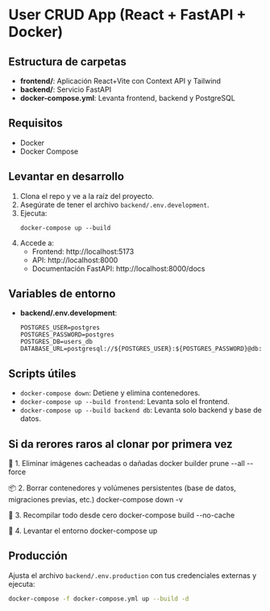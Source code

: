 # User CRUD App (React + FastAPI + Docker)

## Estructura de carpetas

- **frontend/**: Aplicación React+Vite con Context API y Tailwind
- **backend/**: Servicio FastAPI
- **docker-compose.yml**: Levanta frontend, backend y PostgreSQL

## Requisitos

- Docker
- Docker Compose

## Levantar en desarrollo

1. Clona el repo y ve a la raíz del proyecto.
2. Asegúrate de tener el archivo `backend/.env.development`.
3. Ejecuta:
   ```
   docker-compose up --build
   ```
4. Accede a:
   - Frontend: http://localhost:5173
   - API: http://localhost:8000
   - Documentación FastAPI: http://localhost:8000/docs

## Variables de entorno

- **backend/.env.development**:
  ```
  POSTGRES_USER=postgres
  POSTGRES_PASSWORD=postgres
  POSTGRES_DB=users_db
  DATABASE_URL=postgresql://${POSTGRES_USER}:${POSTGRES_PASSWORD}@db:5432/${POSTGRES_DB}
  ```

## Scripts útiles

- `docker-compose down`: Detiene y elimina contenedores.
- `docker-compose up --build frontend`: Levanta solo el frontend.
- `docker-compose up --build backend db`: Levanta solo backend y base de datos.

## Si da rerores raros al clonar por primera vez

🔄 1. Eliminar imágenes cacheadas o dañadas
docker builder prune --all --force

📦 2. Borrar contenedores y volúmenes persistentes (base de datos, migraciones previas, etc.)
docker-compose down -v

🧱 3. Recompilar todo desde cero
docker-compose build --no-cache

🚀 4. Levantar el entorno
docker-compose up

## Producción

Ajusta el archivo `backend/.env.production` con tus credenciales externas y ejecuta:

```bash
docker-compose -f docker-compose.yml up --build -d
```

